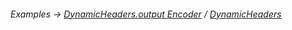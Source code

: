 ###### Examples -> [DynamicHeaders.output Encoder](../../examples/dynamicHeaders.output-encoder.md) / [DynamicHeaders](../../examples/dynamicHeaders.md)
